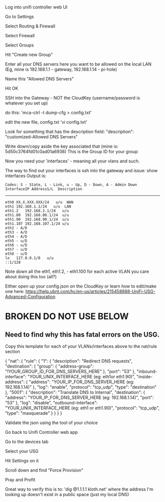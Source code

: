 Log into unifi controller web UI

Go to Settings

Select Routing & Firewall

Select Firewall

Select Groups

Hit "Create new Group"

Enter all your DNS servers here you want to be allowed on the local LAN (Eg, mine is 192.168.1.1 - gateway, 192.168.1.14 - pi-hole)

Name this "Allowed DNS Servers"

Hit OK

SSH into the Gateway - NOT the CloudKey (username/password is whatever you set up)

do this: 'mca-ctrl -t dump-cfg > config.txt'

edit the new file, config.txt 'vi config.txt'

Look for something that has the description field: "description": "customized-Allowed DNS Servers"

Write down/copy aside the key associated that (mine is: 5d50c3764fd01c0ad01a6938) This is the Group ID for your group

Now you need your 'interfaces' - meaning all your vlans and such.

The way to find out your interfaces is ssh into the gateway and issue: show interfaces Output is:

	Codes: S - State, L - Link, u - Up, D - Down, A - Admin Down
	InterfaceIP AddressS/L  Description 
----------------------  ----------- 
	eth0 XX.X.XXX.XXX/24   u/u  WAN 
	eth1 192.168.1.1/24   u/u  LAN 
	eth1.2   192.168.2.1/24   u/u  
	eth1.80  192.168.80.1/24  u/u  
	eth1.90  192.168.90.1/24  u/u  
	eth1.107 192.168.107.1/24 u/u  
	eth2 - A/D  
	eth3 - A/D  
	eth4 - A/D  
	eth5 - u/D  
	eth6 - u/D  
	eth7 - u/D  
	eth8 - u/D  
	lo   127.0.0.1/8   u/u  
	::1/128  

Note down all the eth1, eth1.2, - eth1.100 for each active VLAN you care about doing this too (all?)

Either open up your config.json on the CloudKey or learn how to edit/make one here: https://help.ubnt.com/hc/en-us/articles/215458888-UniFi-USG-Advanced-Configuration

# BROKEN DO NOT USE BELOW

## Need to find why this has fatal errors on the USG.
Copy this template for each of your VLANs/interfaces above to the nat/rule section

{
  "nat": {
"rule": {
  "1": {
"description": "Redirect DNS requests",
"destination": {
  "group": {
"address-group": "!YOUR_GROUP_ID_FOR_DNS_SERVERS_HERE"
  },
  "port": "53"
},
"inbound-interface": "YOUR_UNIX_INTERFACE_HERE (eg: eth1or eth1.90)",
"inside-address": {
  "address": "YOUR_IP_FOR_DNS_SERVER_HERE (eg: 192.168.1.14)"
},
"log": "enable",
"protocol": "tcp_udp",
"type": "destination"
  },
  "5001": {
"description": "Translate DNS to Internal",
"destination": {
  "address": "YOUR_IP_FOR_DNS_SERVER_HERE (eg: 192.168.1.14)",
  "port": "53"
},
"log": "disable",
"outbound-interface": "YOUR_UNIX_INTERFACE_HERE (eg: eth1 or eth1.90)",
"protocol": "tcp_udp",
"type": "masquerade"
  }
}
  }
}

Validate the json using the tool of your choice

Go back to Unifi Controller web app

Go to the devices tab

Select your USG

Hit Settings on it

Scroll down and find "Force Provision"

Pray and Profit

Great way to verify this is to: 'dig @1.1.1.1 kloth.net' where the address I'm looking up doesn't exist in a public space (just my local DNS)

